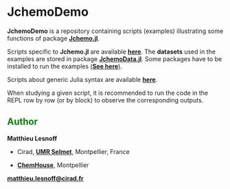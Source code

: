 # JchemoDemo

**JchemoDemo** is a repository containing scripts (examples) illustrating some functions of package [**Jchemo.jl**](https://github.com/mlesnoff/Jchemo.jl).

Scripts specific to **Jchemo.jl** are available [**here**](https://github.com/mlesnoff/JchemoDemo/tree/main/src/Jchemo_Examples). The **datasets** used in the examples are stored in package [**JchemoData.jl**](https://github.com/mlesnoff/JchemoData.jl). Some packages have to be installed to run the examples [(**See here**)](https://github.com/mlesnoff/JchemoDemo/blob/master/Project.toml).

Scripts about generic Julia syntax are available [**here**](https://github.com/mlesnoff/JchemoDemo/tree/main/src/Julia_Misc).

When studying a given script, it is recommended to run the code in the REPL row by row (or by block) to observe the corresponding outputs. 

## <span style="color:green"> **Author** </span> 

**Matthieu Lesnoff**

- Cirad, [**UMR Selmet**](https://umr-selmet.cirad.fr/en), Montpellier, France

- [**ChemHouse**](https://www.chemproject.org/ChemHouse), Montpellier

**matthieu.lesnoff@cirad.fr**



